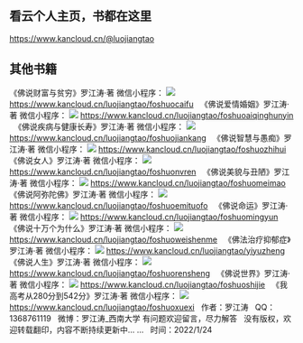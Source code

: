 ## 看云个人主页，书都在这里
https://www.kancloud.cn/@luojiangtao
&nbsp;
## 其他书籍
《佛说财富与贫穷》罗江涛·著
微信小程序：
![](images/佛说财富与贫穷.jpg)
https://www.kancloud.cn/luojiangtao/foshuocaifu
&nbsp;
《佛说爱情婚姻》罗江涛·著
微信小程序：
![](images/佛说爱情婚姻.jpg)
https://www.kancloud.cn/luojiangtao/foshuoaiqinghunyin
&nbsp;
《佛说疾病与健康长寿》罗江涛·著
微信小程序：
![](images/佛说疾病与健康长寿.jpg)
https://www.kancloud.cn/luojiangtao/foshuojiankang
&nbsp;
《佛说智慧与愚痴》罗江涛·著
微信小程序：
![](images/佛说智慧与愚痴.jpg)
https://www.kancloud.cn/luojiangtao/foshuozhihui
&nbsp;
《佛说女人》罗江涛·著
微信小程序：
![](images/佛说女人.jpg)
https://www.kancloud.cn/luojiangtao/foshuonvren
&nbsp;
《佛说美貌与丑陋》罗江涛·著
微信小程序：
![](images/佛说美貌与丑陋.jpg)
https://www.kancloud.cn/luojiangtao/foshuomeimao
&nbsp;
《佛说阿弥陀佛》罗江涛·著
微信小程序：
![](images/佛说阿弥陀佛.jpg)
https://www.kancloud.cn/luojiangtao/foshuoemituofo
&nbsp;
《佛说命运》罗江涛·著
微信小程序：
![](images/佛说命运.jpg)
https://www.kancloud.cn/luojiangtao/foshuomingyun
&nbsp;
《佛说十万个为什么》罗江涛·著
微信小程序：
![](images/佛说十万个为什么.jpg)
https://www.kancloud.cn/luojiangtao/foshuoweishenme
&nbsp;
《佛法治疗抑郁症》罗江涛·著
微信小程序：
![](images/佛法治疗抑郁症.jpg)
https://www.kancloud.cn/luojiangtao/yiyuzheng
&nbsp;
《佛说人生》罗江涛·著
微信小程序：
![](images/佛说人生.jpg)
https://www.kancloud.cn/luojiangtao/foshuorensheng
&nbsp;
《佛说世界》罗江涛·著
微信小程序：
![](images/佛说世界.jpg)
https://www.kancloud.cn/luojiangtao/foshuoshijie
&nbsp;
《我高考从280分到542分》罗江涛·著
微信小程序：
![](images/我高考从280分到542分.jpg)
https://www.kancloud.cn/luojiangtao/foshuoxuexi
&nbsp;
作者：罗江涛
&nbsp;
QQ：1368761119
&nbsp;
微博：罗江涛_西南大学
有问题欢迎留言，尽力解答
&nbsp;
没有版权，欢迎转载翻印，内容不断持续更新中... ...
&nbsp;
时间：2022/1/24
